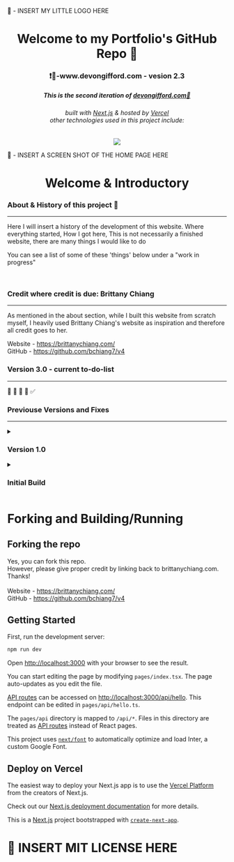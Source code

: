 🎯 - INSERT MY LITTLE LOGO HERE

<div align="center">
    <h1>Welcome to my Portfolio's GitHub Repo 👋  </h1>
    <h3> ❗🔗-www.devongifford.com - vesion 2.3 </h3>
    <h5>
        This is the second iteration of <a href="">devongifford.com🎯</a>
        <h6>
            built with <a href="https://nextjs.org">Next.js</a> &
            hosted by <a href="https://vercel.com/">Vercel</a> <br>
            other technologies used in this project include:
        </h6>
    </h5>

</div>

<p align='center'>
    <a href="https://skillicons.dev">
        <img src="https://skillicons.dev/icons?i=ts,tailwind,nextjs,vercel,github,vscode" />
    </a>
</p>


🎯 - INSERT A SCREEN SHOT OF THE HOME PAGE HERE



<h1 align='center'> Welcome & Introductory </h1>


### About & History of this project 🎯
---------------------------------------------------

Here I will insert a history of the development of this website.
Where everything started, 
How I got here,
This is not necessarily a finished website, there are many things I would like to do

You can see a list of some of these 'things' below under a "work in progress"

<br>

### Credit where credit is due: Brittany Chiang
---------------------------------------------------

As mentioned in the about section, while I built this website from scratch myself, I heavily used Brittany Chiang's website as inspiration and therefore all credit goes to her.

Website - https://brittanychiang.com/ <br>
GitHub - https://github.com/bchiang7/v4
<br>



### Version 3.0 - current to-do-list
---------------------------------------------------

🔲
🔲
🔲
🔲
✅


### Previouse Versions and Fixes
---------------------------------------------------

<details>
<summary>
<h3> Version 1.0 </h3>
</summary>
<br>
<!-- TICKET TEMPLATE -->
<details>
<summary><h6> ✅  This was the problem: </h6></summary>
<div>
🤔  The solution test
<pre>
<code>
Lorem ipsum dolor sit amet consectetur adipisicing elit. Id animi quasi eaque enim autem.
Lorem ipsum dolor sit amet consectetur adipisicing elit. Id animi quasi eaque enim autem.
</code>
</pre>
</div>
</details> 

<!-- TICKET 2 -->
<details>
<summary>
<h6> ✅  This was the problem: </h6>
</summary>
🤔  The solution test
<pre>
<code>
Lorem ipsum dolor sit amet consectetur adipisicing elit. Id animi quasi eaque enim autem.
Lorem ipsum dolor sit amet consectetur adipisicing elit. Id animi quasi eaque enim autem.
</code>
</pre>
</details>

</details> 
<!-- CLOSING -->






<details>
<summary>
   <h3> Initial Build </h3>
</summary>
<br>
✅  This was the problem <br>
>   This is how I fixed the problem
<br><br>
✅  This was the problem <br>
>   This is how I fixed the problem
<br><br>
✅  This was the problem <br>
>   This is how I fixed the problem
<br><br>
</details>










#  Forking and Building/Running


## Forking the repo

Yes, you can fork this repo. <br>
However, please give proper credit by linking back to brittanychiang.com. Thanks!
<br><br>
Website - https://brittanychiang.com/ <br>
GitHub - https://github.com/bchiang7/v4
<br>


## Getting Started

First, run the development server:

```bash
npm run dev
```

Open [http://localhost:3000](http://localhost:3000) with your browser to see the result.

You can start editing the page by modifying `pages/index.tsx`. The page auto-updates as you edit the file.

[API routes](https://nextjs.org/docs/api-routes/introduction) can be accessed on [http://localhost:3000/api/hello](http://localhost:3000/api/hello). This endpoint can be edited in `pages/api/hello.ts`.

The `pages/api` directory is mapped to `/api/*`. Files in this directory are treated as [API routes](https://nextjs.org/docs/api-routes/introduction) instead of React pages.

This project uses [`next/font`](https://nextjs.org/docs/basic-features/font-optimization) to automatically optimize and load Inter, a custom Google Font.

## Deploy on Vercel

The easiest way to deploy your Next.js app is to use the [Vercel Platform](https://vercel.com/new?utm_medium=default-template&filter=next.js&utm_source=create-next-app&utm_campaign=create-next-app-readme) from the creators of Next.js.

Check out our [Next.js deployment documentation](https://nextjs.org/docs/deployment) for more details.

This is a [Next.js](https://nextjs.org/) project bootstrapped with [`create-next-app`](https://github.com/vercel/next.js/tree/canary/packages/create-next-app).

# 🎯 INSERT MIT LICENSE HERE
